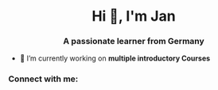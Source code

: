 <h1 align="center">Hi 👋, I'm Jan</h1>
<h3 align="center">A passionate learner from Germany</h3>

- 🔭 I’m currently working on **multiple introductory Courses**

<h3 align="left">Connect with me:</h3>
<p align="left">
</p>
